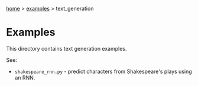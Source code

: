 [home](../../README.md) > [examples](../README.md) > text_generation

# Examples

This directory contains text generation examples.

See:
* `shakespeare_rnn.py` - predict characters from Shakespeare's plays using an RNN.
